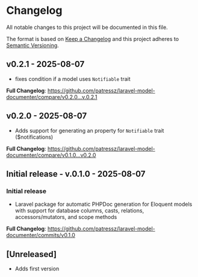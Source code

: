 # Changelog

All notable changes to this project will be documented in this file.

The format is based on [Keep a Changelog](http://keepachangelog.com/)
and this project adheres to [Semantic Versioning](http://semver.org/).

## v0.2.1 - 2025-08-07

- fixes condition if a model uses `Notifiable` trait

**Full Changelog**: https://github.com/patressz/laravel-model-documenter/compare/v0.2.0...v.0.2.1

## v0.2.0 - 2025-08-07

- Adds support for generating an property for `Notifiable` trait ($notifications)

**Full Changelog**: https://github.com/patressz/laravel-model-documenter/compare/v0.1.0...v0.2.0

## Initial release - v.0.1.0 - 2025-08-07

### Initial release

- Laravel package for automatic PHPDoc generation for Eloquent models with support for database columns, casts, relations, accessors/mutators, and scope methods

**Full Changelog**: https://github.com/patressz/laravel-model-documenter/commits/v0.1.0

## [Unreleased]

- Adds first version
